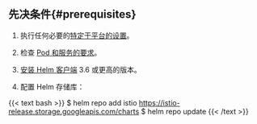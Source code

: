 ---
---
## 先决条件{#prerequisites}

1. 执行任何必要的[特定于平台的设置](/zh/docs/setup/platform-setup/)。

1. 检查 [Pod 和服务的要求](/zh/docs/ops/deployment/requirements/)。

1. [安装 Helm 客户端](https://helm.sh/zh/docs/intro/install/) 3.6 或更高的版本。

1. 配置 Helm 存储库：

{{< text bash >}}
$ helm repo add istio https://istio-release.storage.googleapis.com/charts
$ helm repo update
{{< /text >}}